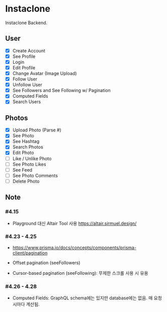# Instaclone

Instaclone Backend.

## User

- [x] Create Account
- [x] See Profile
- [x] Login
- [x] Edit Profile
- [x] Change Avatar (Image Upload)
- [x] Follow User
- [x] Unfollow User
- [x] See Followers and See Following w/ Pagination
- [x] Computed Fields
- [x] Search Users

## Photos

- [x] Upload Photo (Parse #)
- [x] See Photo
- [x] See Hashtag
- [x] Search Photos
- [x] Edit Photo
- [ ] Like / Unlike Photo
- [ ] See Photo Likes
- [ ] See Feed
- [ ] See Photo Comments
- [ ] Delete Photo

## Note

### #4.15
- Playground 대신 Altair Tool 사용
https://altair.sirmuel.design/

### #4.23 - 4.25
- https://www.prisma.io/docs/concepts/components/prisma-client/pagination

- Offset pagination (seeFollowers)
- Cursor-based pagination (seeFollowing): 무제한 스크롤 사용 시 유용

### #4.26 - 4.28
- Computed Fields: GraphQL schema에는 있지만 database에는 없음. 매 요청 시마다 계산됨.